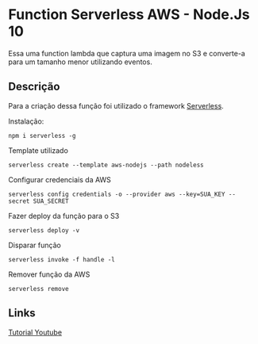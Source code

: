 # Function Serverless AWS - Node.Js 10

Essa uma function lambda que captura uma imagem no S3 e converte-a para um tamanho menor utilizando eventos.

## Descrição

Para a criação dessa função foi utilizado o framework [Serverless](https://serverless.com/).

Instalação:
```
npm i serverless -g
```

Template utilizado
```
serverless create --template aws-nodejs --path nodeless
```

Configurar credenciais da AWS
```
serverless config credentials -o --provider aws --key=SUA_KEY -- secret SUA_SECRET
```

Fazer deploy da função para o S3
```
serverless deploy -v
```

Disparar função
```
serverless invoke -f handle -l
```

Remover função da AWS
```
serverless remove
```

## Links
[Tutorial Youtube](https://www.youtube.com/watch?v=jiP45rEOEbA)